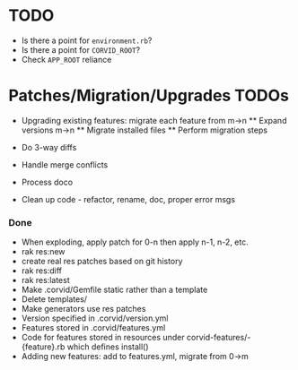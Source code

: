 TODO
====
* Is there a point for `environment.rb`?
* Is there a point for `CORVID_ROOT`?
* Check `APP_ROOT` reliance

Patches/Migration/Upgrades TODOs
================================
* Upgrading existing features: migrate each feature from m->n
** Expand versions m->n
** Migrate installed files
** Perform migration steps

* Do 3-way diffs
* Handle merge conflicts

* Process doco
* Clean up code - refactor, rename, doc, proper error msgs

### Done
* When exploding, apply patch for 0-n then apply n-1, n-2, etc.
* rak res:new
* create real res patches based on git history
* rak res:diff
* rak res:latest
* Make .corvid/Gemfile static rather than a template
* Delete templates/
* Make generators use res patches
* Version specified in .corvid/version.yml
* Features stored in .corvid/features.yml
* Code for features stored in resources under corvid-features/-{feature}.rb which defines install()
* Adding new features: add to features.yml, migrate from 0->m
